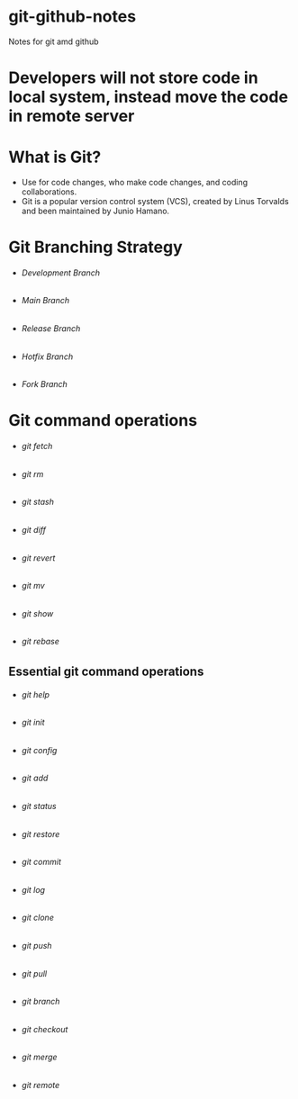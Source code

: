 # git-github-notes
Notes for git amd github

# Developers will not store code in local system, instead move the code in remote server

# What is Git?
- Use for code changes, who make code changes, and coding collaborations.
- Git is a popular version control system (VCS), created by Linus Torvalds and been maintained by Junio Hamano.

# Git Branching Strategy
- ###### Development Branch
- ###### Main Branch
- ###### Release Branch
- ###### Hotfix Branch
- ###### Fork Branch

# Git command operations
- ###### git fetch
- ###### git rm
- ###### git stash
- ###### git diff
- ###### git revert
- ###### git mv 
- ###### git show
- ###### git rebase

## Essential git command operations
- ###### git help
- ###### git init
- ###### git config  
- ###### git add  
- ###### git status  
- ###### git restore  
- ###### git commit  
- ###### git log  
- ###### git clone  
- ###### git push  
- ###### git pull  
- ###### git branch  
- ###### git checkout  
- ###### git merge  
- ###### git remote
